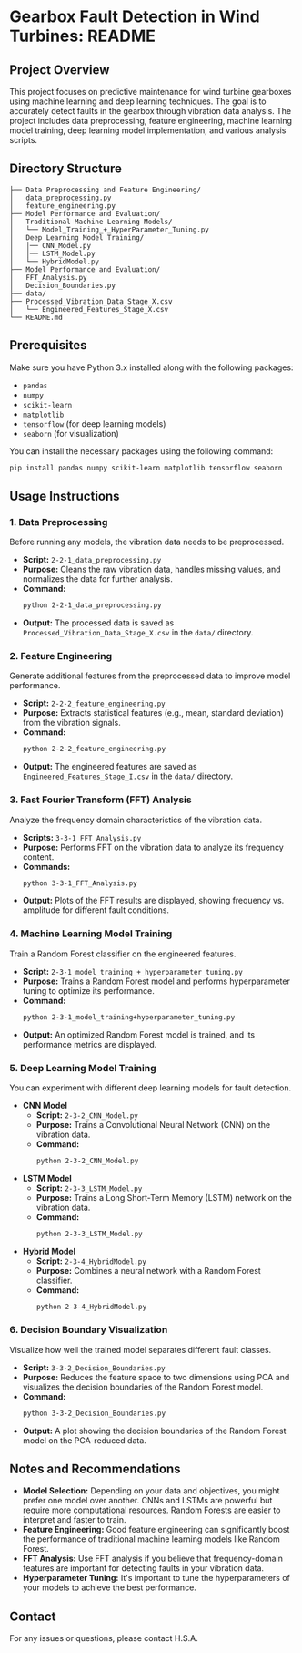 
# Gearbox Fault Detection in Wind Turbines: README

## Project Overview
This project focuses on predictive maintenance for wind turbine gearboxes using machine learning and deep learning techniques. The goal is to accurately detect faults in the gearbox through vibration data analysis. The project includes data preprocessing, feature engineering, machine learning model training, deep learning model implementation, and various analysis scripts.

## Directory Structure
```
├── Data Preprocessing and Feature Engineering/
│   data_preprocessing.py
│   feature_engineering.py
├── Model Performance and Evaluation/
│   Traditional Machine Learning Models/
│   └── Model_Training_+_HyperParameter_Tuning.py
│   Deep Learning Model Training/
│   │── CNN_Model.py
│   │── LSTM_Model.py
│   └── HybridModel.py
├── Model Performance and Evaluation/
│   FFT_Analysis.py
│   Decision_Boundaries.py
├── data/
├── Processed_Vibration_Data_Stage_X.csv
│   └── Engineered_Features_Stage_X.csv
└── README.md
```

## Prerequisites
Make sure you have Python 3.x installed along with the following packages:
- `pandas`
- `numpy`
- `scikit-learn`
- `matplotlib`
- `tensorflow` (for deep learning models)
- `seaborn` (for visualization)

You can install the necessary packages using the following command:
```bash
pip install pandas numpy scikit-learn matplotlib tensorflow seaborn
```

## Usage Instructions

### 1. Data Preprocessing
Before running any models, the vibration data needs to be preprocessed.
- **Script:** `2-2-1_data_preprocessing.py`
- **Purpose:** Cleans the raw vibration data, handles missing values, and normalizes the data for further analysis.
- **Command:**
  ```bash
  python 2-2-1_data_preprocessing.py
  ```
- **Output:** The processed data is saved as `Processed_Vibration_Data_Stage_X.csv` in the `data/` directory.

### 2. Feature Engineering
Generate additional features from the preprocessed data to improve model performance.
- **Script:** `2-2-2_feature_engineering.py`
- **Purpose:** Extracts statistical features (e.g., mean, standard deviation) from the vibration signals.
- **Command:**
  ```bash
  python 2-2-2_feature_engineering.py
  ```
- **Output:** The engineered features are saved as `Engineered_Features_Stage_I.csv` in the `data/` directory.

### 3. Fast Fourier Transform (FFT) Analysis
Analyze the frequency domain characteristics of the vibration data.
- **Scripts:** `3-3-1_FFT_Analysis.py`
- **Purpose:** Performs FFT on the vibration data to analyze its frequency content.
- **Commands:**
  ```bash
  python 3-3-1_FFT_Analysis.py
  ```
- **Output:** Plots of the FFT results are displayed, showing frequency vs. amplitude for different fault conditions.

### 4. Machine Learning Model Training
Train a Random Forest classifier on the engineered features.
- **Script:** `2-3-1_model_training_+_hyperparameter_tuning.py`
- **Purpose:** Trains a Random Forest model and performs hyperparameter tuning to optimize its performance.
- **Command:**
  ```bash
  python 2-3-1_model_training+hyperparameter_tuning.py
  ```
- **Output:** An optimized Random Forest model is trained, and its performance metrics are displayed.

### 5. Deep Learning Model Training
You can experiment with different deep learning models for fault detection.
- **CNN Model**
  - **Script:** `2-3-2_CNN_Model.py`
  - **Purpose:** Trains a Convolutional Neural Network (CNN) on the vibration data.
  - **Command:**
    ```bash
    python 2-3-2_CNN_Model.py
    ```
- **LSTM Model**
  - **Script:** `2-3-3_LSTM_Model.py`
  - **Purpose:** Trains a Long Short-Term Memory (LSTM) network on the vibration data.
  - **Command:**
    ```bash
    python 2-3-3_LSTM_Model.py
    ```
- **Hybrid Model**
  - **Script:** `2-3-4_HybridModel.py`
  - **Purpose:** Combines a neural network with a Random Forest classifier.
  - **Command:**
    ```bash
    python 2-3-4_HybridModel.py
    ```

### 6. Decision Boundary Visualization
Visualize how well the trained model separates different fault classes.
- **Script:** `3-3-2_Decision_Boundaries.py`
- **Purpose:** Reduces the feature space to two dimensions using PCA and visualizes the decision boundaries of the Random Forest model.
- **Command:**
  ```bash
  python 3-3-2_Decision_Boundaries.py
  ```
- **Output:** A plot showing the decision boundaries of the Random Forest model on the PCA-reduced data.

## Notes and Recommendations
- **Model Selection:** Depending on your data and objectives, you might prefer one model over another. CNNs and LSTMs are powerful but require more computational resources. Random Forests are easier to interpret and faster to train.
- **Feature Engineering:** Good feature engineering can significantly boost the performance of traditional machine learning models like Random Forest.
- **FFT Analysis:** Use FFT analysis if you believe that frequency-domain features are important for detecting faults in your vibration data.
- **Hyperparameter Tuning:** It's important to tune the hyperparameters of your models to achieve the best performance.

## Contact
For any issues or questions, please contact H.S.A.
